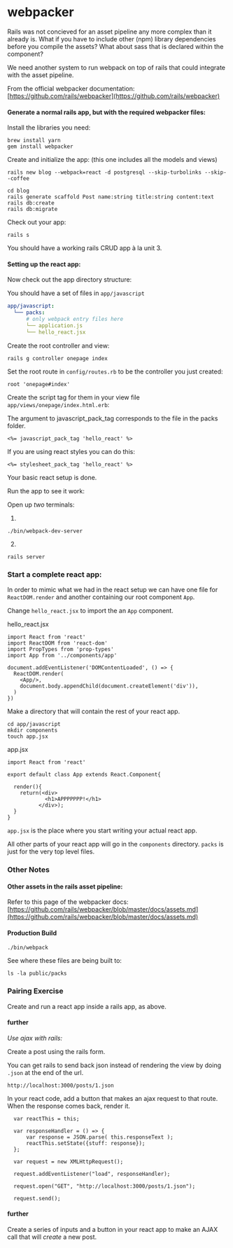 # webpacker

Rails was not concieved for an asset pipeline any more complex than it already is. What if you have to include other (npm) library dependencies before you compile the assets? What about sass that is declared within the component?

We need another system to run webpack on top of rails that could integrate with the asset pipeline.

From the official webpacker documentation: [https://github.com/rails/webpacker](https://github.com/rails/webpacker)


#### Generate a normal rails app, but with the required webpacker files:

Install the libraries you need:
```
brew install yarn
gem install webpacker
```

Create and initialize the app: (this one includes all the models and views)
```
rails new blog --webpack=react -d postgresql --skip-turbolinks --skip--coffee

cd blog
rails generate scaffold Post name:string title:string content:text
rails db:create
rails db:migrate
```

Check out your app:
```
rails s
```

You should have a working rails CRUD app à la unit 3.

#### Setting up the react app:

Now check out the app directory structure:

You should have a set of files in `app/javascript`
```yml
app/javascript:
  └── packs:
      # only webpack entry files here
      └── application.js
      └── hello_react.jsx
```

Create the root controller and view:
```
rails g controller onepage index
```

Set the root route in `config/routes.rb` to be the controller you just created:
```
root 'onepage#index'
```

Create the script tag for them in your view file `app/views/onepage/index.html.erb`:

The argument to javascript_pack_tag corresponds to the file in the packs folder.

```
<%= javascript_pack_tag 'hello_react' %>
```

If you are using react styles you can do this:
```
<%= stylesheet_pack_tag 'hello_react' %>
```

Your basic react setup is done.

Run the app to see it work:

Open up *two* terminals:

1.
```
./bin/webpack-dev-server
```

2.
```
rails server
```


### Start a complete react app:

In order to mimic what we had in the react setup we can have one file for `ReactDOM.render` and another containing our root component `App`.

Change `hello_react.jsx` to import the an `App` component.

hello_react.jsx
```
import React from 'react'
import ReactDOM from 'react-dom'
import PropTypes from 'prop-types'
import App from '../components/app'

document.addEventListener('DOMContentLoaded', () => {
  ReactDOM.render(
    <App/>,
    document.body.appendChild(document.createElement('div')),
  )
})

```

Make a directory that will contain the rest of your react app.
```
cd app/javascript
mkdir components
touch app.jsx
```

app.jsx
```
import React from 'react'

export default class App extends React.Component{

  render(){
    return(<div>
            <h1>APPPPPPP!</h1>
          </div>);
  }
}
```

`app.jsx` is the place where you start writing your actual react app.

All other parts of your react app will go in the `components` directory. `packs` is just for the very top level files.

### Other Notes

#### Other assets in the rails asset pipeline:
Refer to this page of the webpacker docs: [https://github.com/rails/webpacker/blob/master/docs/assets.md](https://github.com/rails/webpacker/blob/master/docs/assets.md)

#### Production Build
```
./bin/webpack
```

See where these files are being built to:
```
ls -la public/packs
```

### Pairing Exercise
Create and run a react app inside a rails app, as above.

#### further
*Use ajax with rails:*

Create a post using the rails form.

You can get rails to send back json instead of rendering the view by doing `.json` at the end of the url.

```
http://localhost:3000/posts/1.json
```

In your react code, add a button that makes an ajax request to that route. When the response comes back, render it.

```
  var reactThis = this;

  var responseHandler = () => {
      var response = JSON.parse( this.responseText );
      reactThis.setState({stuff: response});
  };

  var request = new XMLHttpRequest();

  request.addEventListener("load", responseHandler);

  request.open("GET", "http://localhost:3000/posts/1.json");

  request.send();
```

#### further
Create a series of inputs and a button in your react app to make an AJAX call that will *create* a new post.
